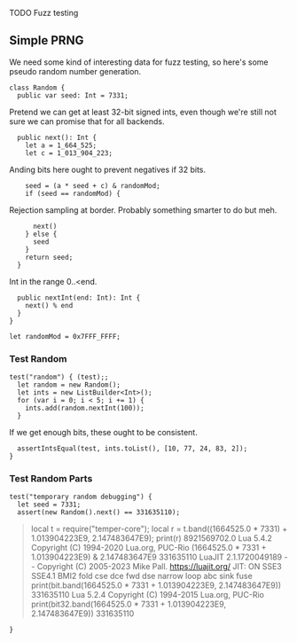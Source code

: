 TODO Fuzz testing

## Simple PRNG

We need some kind of interesting data for fuzz testing, so here's some pseudo
random number generation.

    class Random {
      public var seed: Int = 7331;

Pretend we can get at least 32-bit signed ints, even though we're still not sure
we can promise that for all backends.

      public next(): Int {
        let a = 1_664_525;
        let c = 1_013_904_223;

Anding bits here ought to prevent negatives if 32 bits.

        seed = (a * seed + c) & randomMod;
        if (seed == randomMod) {

Rejection sampling at border. Probably something smarter to do but meh.

          next()
        } else {
          seed
        }
        return seed;
      }

Int in the range 0..&lt;end.

      public nextInt(end: Int): Int {
        next() % end
      }
    }

    let randomMod = 0x7FFF_FFFF;

### Test Random

    test("random") { (test);;
      let random = new Random();
      let ints = new ListBuilder<Int>();
      for (var i = 0; i < 5; i += 1) {
        ints.add(random.nextInt(100));
      }

If we get enough bits, these ought to be consistent.

      assertIntsEqual(test, ints.toList(), [10, 77, 24, 83, 2]);
    }

### Test Random Parts

    test("temporary random debugging") {
      let seed = 7331;
      assert(new Random().next() == 331635110);


> local t = require("temper-core"); local r = t.band((1664525.0 * 7331) + 1.013904223E9, 2.147483647E9); print(r)
8921569702.0
Lua 5.4.2  Copyright (C) 1994-2020 Lua.org, PUC-Rio
> (1664525.0 * 7331 + 1.013904223E9) & 2.147483647E9
331635110
LuaJIT 2.1.1720049189 -- Copyright (C) 2005-2023 Mike Pall. https://luajit.org/
JIT: ON SSE3 SSE4.1 BMI2 fold cse dce fwd dse narrow loop abc sink fuse
> print(bit.band(1664525.0 * 7331 + 1.013904223E9, 2.147483647E9))
331635110
Lua 5.2.4  Copyright (C) 1994-2015 Lua.org, PUC-Rio
> print(bit32.band(1664525.0 * 7331 + 1.013904223E9, 2.147483647E9))
331635110

    }
